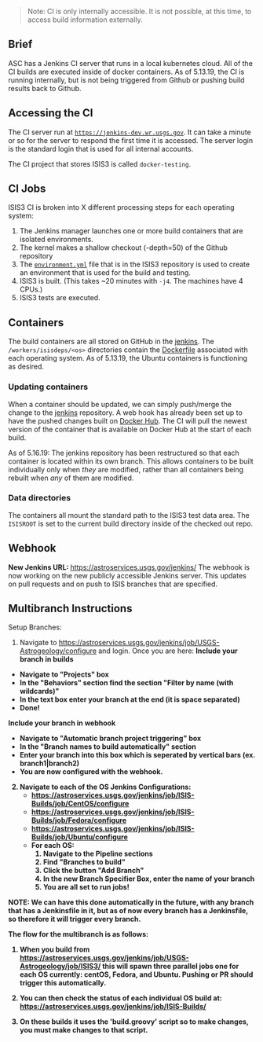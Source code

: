 > Note: CI is only internally accessible. It is not possible, at this time, to access build information externally.

## Brief
ASC has a Jenkins CI server that runs in a local kubernetes cloud. All of the CI builds are executed inside of docker containers. As of 5.13.19, the CI is running internally, but is not being triggered from Github or pushing build results back to Github.

## Accessing the CI
The CI server run at [`https://jenkins-dev.wr.usgs.gov`](https://jenkins-dev.wr.usgs.gov). It can take a minute or so for the server to respond the first time it is accessed. The server login is the standard login that is used for all internal accounts.

The CI project that stores ISIS3 is called `docker-testing`.

## CI Jobs
ISIS3 CI is broken into X different processing steps for each operating system:

  1. The Jenkins manager launches one or more build containers that are isolated environments.
  1. The kernel makes a shallow checkout (-depth=50) of the Github repository
  1. The [`environment.yml`](https://github.com/USGS-Astrogeology/ISIS3/blob/dev/environment.yml) file that is in the ISIS3 repository is used to create an environment that is used for the build and testing.
  1. ISIS3 is built. (This takes ~20 minutes with `-j4`. The machines have 4 CPUs.)
  1. ISIS3 tests are executed.

## Containers
The build containers are all stored on GitHub in the [jenkins](https://github.com/USGS-Astrogeology/jenkins). The `/workers/isisdeps/<os>` directories contain the [Dockerfile](https://github.com/USGS-Astrogeology/jenkins/blob/master/workers/isisdeps/ubuntu/Dockerfile) associated with each operating system. As of 5.13.19, the Ubuntu containers is functioning as desired.

### Updating containers
When a container should be updated, we can simply push/merge the change to the [jenkins](https://github.com/USGS-Astrogeology/jenkins) repository. A web hook has already been set up to have the pushed changes built on [Docker Hub](https://cloud.docker.com/u/usgsastro/repository/list). The CI will pull the newest version of the container that is available on Docker Hub at the start of each build.

As of 5.16.19: The jenkins repository has been restructured so that each container is located within its own branch. This allows containers to be built individually only when _they_ are modified, rather than all containers being rebuilt when _any_ of them are modified.

### Data directories
The containers all mount the standard path to the ISIS3 test data area. The `ISISROOT` is set to the current build directory inside of the checked out repo.

## Webhook
<b> New Jenkins URL: </b> https://astroservices.usgs.gov/jenkins/
The webhook is now working on the new publicly accessible Jenkins server. This updates on pull requests and on push to ISIS branches that are specified.

## Multibranch Instructions

Setup Branches:
1. Navigate to https://astroservices.usgs.gov/jenkins/job/USGS-Astrogeology/configure and login. Once you are here:
 <b> Include your branch in builds
 - Navigate to "Projects" box
 - In the "Behaviors" section find the section "Filter by name (with wildcards)"
 - In the text box enter your branch at the end (it is space separated)
 - Done!

 <b> Include your branch in webhook
 - Navigate to "Automatic branch project triggering" box
 - In the "Branch names to build automatically" section
 - Enter your branch into this box which is seperated by vertical bars (ex. branch1|branch2)
 - You are now configured with the webhook.

2. Navigate to each of the OS Jenkins Configurations:
   - https://astroservices.usgs.gov/jenkins/job/ISIS-Builds/job/CentOS/configure
   - https://astroservices.usgs.gov/jenkins/job/ISIS-Builds/job/Fedora/configure
   - https://astroservices.usgs.gov/jenkins/job/ISIS-Builds/job/Ubuntu/configure
   - For each OS:
     1. Navigate to the Pipeline sections
     2. Find "Branches to build"
     3. Click the button "Add Branch"
     4. In the new Branch Specifier Box, enter the name of your branch
     5. You are all set to run jobs!

<b> NOTE: </b> We can have this done automatically in the future, with any branch that has a Jenkinsfile in it, but as of now every branch has a Jenkinsfile, so therefore it will trigger every branch.

The flow for the multibranch is as follows:

1. When you build from https://astroservices.usgs.gov/jenkins/job/USGS-Astrogeology/job/ISIS3/ this will spawn three parallel jobs one for each OS currently: centOS, Fedora, and Ubuntu. Pushing or PR should trigger this automatically.

2. You can then check the status of each individual OS build at: https://astroservices.usgs.gov/jenkins/job/ISIS-Builds/

3. On these builds it uses the 'build.groovy' script so to make changes, you must make changes to that script.